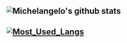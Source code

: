 ## **![Michelangelo's github stats](https://github-readme-stats.vercel.app/api?username=Michelangelo-Foschi&show_icons=true&theme=radical)**
## **[![Most_Used_Langs](https://github-readme-stats.vercel.app/api/top-langs/?username=Michelangelo-Foschi&hide=javascript,html)](https://github.com/Michelangelo-Foschi/github-readme-stats)**

